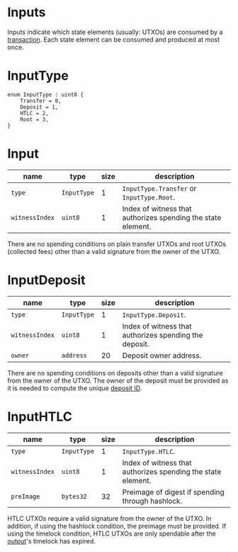 Inputs
===

Inputs indicate which state elements (usually: UTXOs) are consumed by a [transaction](./Transactions.md). Each state element can be consumed and produced at most once.

# InputType

```
enum InputType : uint8 {
    Transfer = 0,
    Deposit = 1,
    HTLC = 2,
    Root = 3,
}
```

# Input

| name           | type        | size | description                                                  |
| -------------- | ----------- | ---- | ------------------------------------------------------------ |
| `type`         | `InputType` | 1    | `InputType.Transfer` or `InputType.Root`.                    |
| `witnessIndex` | `uint8`     | 1    | Index of witness that authorizes spending the state element. |

There are no spending conditions on plain transfer UTXOs and root UTXOs (collected fees) other than a valid signature from the owner of the UTXO.

# InputDeposit

| name           | type        | size | description                                            |
| -------------- | ----------- | ---- | ------------------------------------------------------ |
| `type`         | `InputType` | 1    | `InputType.Deposit`.                                   |
| `witnessIndex` | `uint8`     | 1    | Index of witness that authorizes spending the deposit. |
| `owner`        | `address`   | 20   | Deposit owner address.                                 |

There are no spending conditions on deposits other than a valid signature from the owner of the UTXO. The owner of the deposit must be provided as it is needed to compute the unique [deposit ID](./Deposits.md).

# InputHTLC 

| name           | type        | size | description                                                  |
| -------------- | ----------- | ---- | ------------------------------------------------------------ |
| `type`         | `InputType` | 1    | `InputType.HTLC`.                                            |
| `witnessIndex` | `uint8`     | 1    | Index of witness that authorizes spending the state element. |
| `preImage`     | `bytes32`   | 32   | Preimage of digest if spending through hashlock.             |

HTLC UTXOs require a valid signature from the owner of the UTXO. In addition, if using the hashlock condition, the preimage must be provided. If using the timelock condition, HTLC UTXOs are only spendable after the [output](./Outputs.md)'s timelock has expired.
